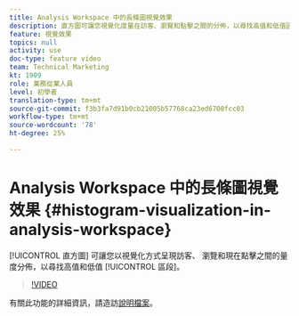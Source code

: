 ```yaml
---
title: Analysis Workspace 中的長條圖視覺效果
description: 直方圖可讓您視覺化度量在訪客、瀏覽和點擊之間的分佈，以尋找高值和低值區段。
feature: 視覺效果
topics: null
activity: use
doc-type: feature video
team: Technical Marketing
kt: 1909
role: 業務從業人員
level: 初學者
translation-type: tm+mt
source-git-commit: f3b3fa7d91b0cb21005b57768ca23ed6700fcc03
workflow-type: tm+mt
source-wordcount: '78'
ht-degree: 25%

---
```



# Analysis Workspace 中的長條圖視覺效果 {#histogram-visualization-in-analysis-workspace}

[!UICONTROL 直方圖] 可讓您以視覺化方式呈現訪客、  瀏覽和現在點擊之間的量度分佈，以尋找高值和低值 [!UICONTROL 區段]。

>[!VIDEO](https://video.tv.adobe.com/v/23725/?quality=12)

有關此功能的詳細資訊，請造訪[說明檔案](https://marketing.adobe.com/resources/help/zh_TW/analytics/analysis-workspace/histogram.html)。
